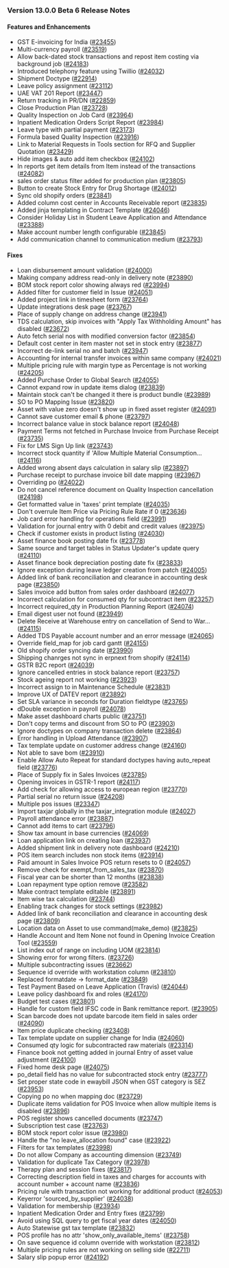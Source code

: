 ### Version 13.0.0 Beta 6 Release Notes

#### Features and Enhancements

- GST E-invoicing for India ([#23455](https://github.com/frappe/erpnext/pull/23455))
- Multi-currency payroll ([#23519](https://github.com/frappe/erpnext/pull/23519))
- Allow back-dated stock transactions and repost item costing via background job ([#24183](https://github.com/frappe/erpnext/pull/24183))
- Introduced telephony feature using Twillio ([#24032](https://github.com/frappe/erpnext/pull/24032))
- Shipment Doctype ([#22914](https://github.com/frappe/erpnext/pull/22914))
- Leave policy assignment ([#23112](https://github.com/frappe/erpnext/pull/23112))
- UAE VAT 201 Report ([#23447](https://github.com/frappe/erpnext/pull/23447))
- Return tracking in PR/DN ([#22859](https://github.com/frappe/erpnext/pull/22859))
- Close Production Plan ([#23728](https://github.com/frappe/erpnext/pull/23728))
- Quality Inspection on Job Card ([#23964](https://github.com/frappe/erpnext/pull/23964))
- Inpatient Medication Orders Script Report ([#23984](https://github.com/frappe/erpnext/pull/23984))
- Leave type with partial payment ([#23173](https://github.com/frappe/erpnext/pull/23173))
- Formula based Quality Inspection ([#23916](https://github.com/frappe/erpnext/pull/23916))
- Link to Material Requests in Tools section for RFQ and Supplier Quotation ([#23429](https://github.com/frappe/erpnext/pull/23429))
- Hide images & auto add item checkbox ([#24102](https://github.com/frappe/erpnext/pull/24102))
- In reports get item details from Item instead of the transactions ([#24082](https://github.com/frappe/erpnext/pull/24082))
- sales order status filter added for production plan ([#23805](https://github.com/frappe/erpnext/pull/23805))
- Button to create Stock Entry for Drug Shortage ([#24012](https://github.com/frappe/erpnext/pull/24012))
- Sync old shopify orders ([#23841](https://github.com/frappe/erpnext/pull/23841))
- Added column cost center in Accounts Receivable report ([#23835](https://github.com/frappe/erpnext/pull/23835))
- Added jinja templating in Contract Template ([#24046](https://github.com/frappe/erpnext/pull/24046))
- Consider Holiday List in Student Leave Application and Attendance ([#23388](https://github.com/frappe/erpnext/pull/23388))
- Make account number length configurable ([#23845](https://github.com/frappe/erpnext/pull/23845))
- Add communication channel to communication medium ([#23793](https://github.com/frappe/erpnext/pull/23793))

#### Fixes

- Loan disbursement amount validation ([#24000](https://github.com/frappe/erpnext/pull/24000))
- Making company address read-only in delivery note ([#23890](https://github.com/frappe/erpnext/pull/23890))
- BOM stock report color showing always red ([#23994](https://github.com/frappe/erpnext/pull/23994))
- Added filter for customer field in Issue ([#24051](https://github.com/frappe/erpnext/pull/24051))
- Added project link in timesheet form ([#23764](https://github.com/frappe/erpnext/pull/23764))
- Update integrations desk page ([#23767](https://github.com/frappe/erpnext/pull/23767))
- Place of supply change on address change ([#23941](https://github.com/frappe/erpnext/pull/23941))
- TDS calculation, skip invoices with "Apply Tax Withholding Amount" has disabled ([#23672](https://github.com/frappe/erpnext/pull/23672))
- Auto fetch serial nos with modified conversion factor ([#23854](https://github.com/frappe/erpnext/pull/23854))
- Default cost center in item master not set in stock entry ([#23877](https://github.com/frappe/erpnext/pull/23877))
- Incorrect de-link serial no and batch ([#23947](https://github.com/frappe/erpnext/pull/23947))
- Accounting for internal transfer invoices within same company ([#24021](https://github.com/frappe/erpnext/pull/24021))
- Multiple pricing rule with margin type as Percentage is not working ([#24205](https://github.com/frappe/erpnext/pull/24205))
- Added Purchase Order to Global Search ([#24055](https://github.com/frappe/erpnext/pull/24055))
- Cannot expand row in update items dialog ([#23839](https://github.com/frappe/erpnext/pull/23839))
- Maintain stock can't be changed it there is product bundle ([#23989](https://github.com/frappe/erpnext/pull/23989))
- SO to PO Mapping Issue ([#23820](https://github.com/frappe/erpnext/pull/23820))
- Asset with value zero doesn't show up in fixed asset register ([#24091](https://github.com/frappe/erpnext/pull/24091))
- Cannot save customer email & phone ([#23797](https://github.com/frappe/erpnext/pull/23797))
- Incorrect balance value in stock balance report ([#24048](https://github.com/frappe/erpnext/pull/24048))
- Payment Terms not fetched in Purchase Invoice from Purchase Receipt ([#23735](https://github.com/frappe/erpnext/pull/23735))
- Fix for LMS Sign Up link ([#23743](https://github.com/frappe/erpnext/pull/23743))
- Incorrect stock quantity if 'Allow Multiple Material Consumption… ([#24116](https://github.com/frappe/erpnext/pull/24116))
- Added wrong absent days calculation in salary slip ([#23897](https://github.com/frappe/erpnext/pull/23897))
- Purchase receipt to purchase invoice bill date mapping ([#23967](https://github.com/frappe/erpnext/pull/23967))
- Overriding po ([#24022](https://github.com/frappe/erpnext/pull/24022))
- Do not cancel reference document on Quality Inspection cancellation ([#24198](https://github.com/frappe/erpnext/pull/24198))
- Get formatted value in 'taxes' print template ([#24035](https://github.com/frappe/erpnext/pull/24035))
- Don't overrule Item Price via Pricing Rule Rate if 0 ([#23636](https://github.com/frappe/erpnext/pull/23636))
- Job card error handling for operations field ([#23991](https://github.com/frappe/erpnext/pull/23991))
- Validation for journal entry with 0 debit and credit values ([#23975](https://github.com/frappe/erpnext/pull/23975))
- Check if customer exists in product listing ([#24030](https://github.com/frappe/erpnext/pull/24030))
- Asset finance book posting date fix ([#23778](https://github.com/frappe/erpnext/pull/23778))
- Same source and target tables in Status Updater's update query ([#24110](https://github.com/frappe/erpnext/pull/24110))
- Asset finance book depreciation posting date fix ([#23833](https://github.com/frappe/erpnext/pull/23833))
- Ignore exception during leave ledger creation from patch ([#24005](https://github.com/frappe/erpnext/pull/24005))
- Added link of bank reconciliation and clearance in accounting desk page ([#23850](https://github.com/frappe/erpnext/pull/23850))
- Sales invoice add button from sales order dashboard ([#24077](https://github.com/frappe/erpnext/pull/24077))
- Incorrect calculation for consumed qty for subcontract item ([#23257](https://github.com/frappe/erpnext/pull/23257))
- Incorrect required_qty in Production Planning Report ([#24074](https://github.com/frappe/erpnext/pull/24074))
- Email digest user not found ([#23949](https://github.com/frappe/erpnext/pull/23949))
- Delete Receive at Warehouse entry on cancellation of Send to War… ([#24115](https://github.com/frappe/erpnext/pull/24115))
- Added TDS Payable account number and an error message ([#24065](https://github.com/frappe/erpnext/pull/24065))
- Override field_map for job card gantt ([#24155](https://github.com/frappe/erpnext/pull/24155))
- Old shopify order syncing date ([#23990](https://github.com/frappe/erpnext/pull/23990))
- Shipping chanrges not sync in erpnext from shopify ([#24114](https://github.com/frappe/erpnext/pull/24114))
- GSTR B2C report ([#24039](https://github.com/frappe/erpnext/pull/24039))
- Ignore cancelled entries in stock balance report ([#23757](https://github.com/frappe/erpnext/pull/23757))
- Stock ageing report not working ([#23923](https://github.com/frappe/erpnext/pull/23923))
- Incorrect assign to in Maintenance Schedule  ([#23831](https://github.com/frappe/erpnext/pull/23831))
- Improve UX of DATEV report ([#23892](https://github.com/frappe/erpnext/pull/23892))
- Set SLA variance in seconds for Duration fieldtype ([#23765](https://github.com/frappe/erpnext/pull/23765))
- dDouble exception in payroll ([#24078](https://github.com/frappe/erpnext/pull/24078))
- Make asset dashboard charts public ([#23751](https://github.com/frappe/erpnext/pull/23751))
- Don't copy terms and discount from SO to PO ([#23903](https://github.com/frappe/erpnext/pull/23903))
- Ignore doctypes on company transaction delete ([#23864](https://github.com/frappe/erpnext/pull/23864))
- Error handling in Upload Attendance  ([#23907](https://github.com/frappe/erpnext/pull/23907))
- Tax template update on customer address change ([#24160](https://github.com/frappe/erpnext/pull/24160))
- Not able to save bom ([#23910](https://github.com/frappe/erpnext/pull/23910))
- Enable Allow Auto Repeat for standard doctypes having auto_repeat field ([#23776](https://github.com/frappe/erpnext/pull/23776))
- Place of Supply fix in Sales Invoices ([#23785](https://github.com/frappe/erpnext/pull/23785))
- Opening invoices in GSTR-1 report ([#24117](https://github.com/frappe/erpnext/pull/24117))
- Add check for allowing access to european region ([#23770](https://github.com/frappe/erpnext/pull/23770))
- Partial serial no return issue ([#24208](https://github.com/frappe/erpnext/pull/24208))
- Multiple pos issues ([#23347](https://github.com/frappe/erpnext/pull/23347))
- Import taxjar globally in the taxjar_integration module ([#24027](https://github.com/frappe/erpnext/pull/24027))
- Payroll attendance error ([#23887](https://github.com/frappe/erpnext/pull/23887))
- Cannot add items to cart ([#23796](https://github.com/frappe/erpnext/pull/23796))
- Show tax amount in base currencies ([#24069](https://github.com/frappe/erpnext/pull/24069))
- Loan application link on creating loan ([#23937](https://github.com/frappe/erpnext/pull/23937))
- Added shipment link in delivery note dashboard ([#24210](https://github.com/frappe/erpnext/pull/24210))
- POS item search includes non stock items ([#23914](https://github.com/frappe/erpnext/pull/23914))
- Paid amount in Sales Invoice POS return resets to 0 ([#24057](https://github.com/frappe/erpnext/pull/24057))
- Remove check for exempt_from_sales_tax ([#23870](https://github.com/frappe/erpnext/pull/23870))
- Fiscal year can be shorter than 12 months ([#23838](https://github.com/frappe/erpnext/pull/23838))
- Loan repayment type option remove ([#23582](https://github.com/frappe/erpnext/pull/23582))
- Make contract template editable ([#23891](https://github.com/frappe/erpnext/pull/23891))
- Item wise tax calculation ([#23744](https://github.com/frappe/erpnext/pull/23744))
- Enabling track changes for stock settings ([#23982](https://github.com/frappe/erpnext/pull/23982))
- Added link of bank reconciliation and clearance in accounting desk page ([#23809](https://github.com/frappe/erpnext/pull/23809))
- Location data on Asset to use command(make_demo) ([#23825](https://github.com/frappe/erpnext/pull/23825))
- Handle Account and Item None not found in Opening Invoice Creation Tool ([#23559](https://github.com/frappe/erpnext/pull/23559))
- List index out of range on including UOM ([#23814](https://github.com/frappe/erpnext/pull/23814))
- Showing error for wrong filters. ([#23726](https://github.com/frappe/erpnext/pull/23726))
- Multiple subcontracting issues ([#23662](https://github.com/frappe/erpnext/pull/23662))
- Sequence id override with workstation column ([#23810](https://github.com/frappe/erpnext/pull/23810))
- Replaced formatdate -> format_date ([#23849](https://github.com/frappe/erpnext/pull/23849))
- Test Payment Based on Leave Application (Travis) ([#24044](https://github.com/frappe/erpnext/pull/24044))
- Leave policy dashboard fix and roles ([#24170](https://github.com/frappe/erpnext/pull/24170))
- Budget test cases ([#23801](https://github.com/frappe/erpnext/pull/23801))
- Handle for custom field IFSC code in Bank remittance report. ([#23905](https://github.com/frappe/erpnext/pull/23905))
- Scan barcode does not update barcode item field in sales order ([#24090](https://github.com/frappe/erpnext/pull/24090))
- Item price duplicate checking ([#23408](https://github.com/frappe/erpnext/pull/23408))
- Tax template update on supplier change for India ([#24060](https://github.com/frappe/erpnext/pull/24060))
- Consumed qty logic for subcontracted raw materials ([#23314](https://github.com/frappe/erpnext/pull/23314))
- Finance book not getting added in journal Entry of asset value adjustment ([#24100](https://github.com/frappe/erpnext/pull/24100))
- Fixed home desk page ([#24075](https://github.com/frappe/erpnext/pull/24075))
- po_detail field has no value for subcontracted stock entry ([#23777](https://github.com/frappe/erpnext/pull/23777))
- Set proper state code in ewaybill JSON when GST category is SEZ ([#23953](https://github.com/frappe/erpnext/pull/23953))
- Copying po no when mapping doc ([#23729](https://github.com/frappe/erpnext/pull/23729))
- Duplicate items validation for POS Invoice when allow multiple items is disabled ([#23896](https://github.com/frappe/erpnext/pull/23896))
- POS register shows cancelled documents ([#23747](https://github.com/frappe/erpnext/pull/23747))
- Subscription test case ([#23763](https://github.com/frappe/erpnext/pull/23763))
- BOM stock report color issue ([#23980](https://github.com/frappe/erpnext/pull/23980))
- Handle the "no leave_allocation found" case ([#23922](https://github.com/frappe/erpnext/pull/23922))
- Filters for tax templates ([#23998](https://github.com/frappe/erpnext/pull/23998))
- Do not allow Company as accounting dimension ([#23749](https://github.com/frappe/erpnext/pull/23749))
- Validation for duplicate Tax Category ([#23978](https://github.com/frappe/erpnext/pull/23978))
- Therapy plan and session fixes ([#23817](https://github.com/frappe/erpnext/pull/23817))
- Correcting description field in taxes and charges for accounts with account number + account name ([#23836](https://github.com/frappe/erpnext/pull/23836))
- Pricing rule with transaction not working for additional product ([#24053](https://github.com/frappe/erpnext/pull/24053))
- Keyerror 'sourced_by_supplier' ([#24038](https://github.com/frappe/erpnext/pull/24038))
- Validation for membership ([#23934](https://github.com/frappe/erpnext/pull/23934))
- Inpatient Medication Order and Entry fixes ([#23799](https://github.com/frappe/erpnext/pull/23799))
- Avoid using SQL query to get fiscal year dates ([#24050](https://github.com/frappe/erpnext/pull/24050))
- Auto Statewise gst tax template ([#23832](https://github.com/frappe/erpnext/pull/23832))
- POS profile has no attr 'show_only_available_items' ([#23758](https://github.com/frappe/erpnext/pull/23758))
- On save sequence id column override with workstation ([#23812](https://github.com/frappe/erpnext/pull/23812))
- Multiple pricing rules are not working on selling side ([#22711](https://github.com/frappe/erpnext/pull/22711))
- Salary slip popup error ([#24192](https://github.com/frappe/erpnext/pull/24192))